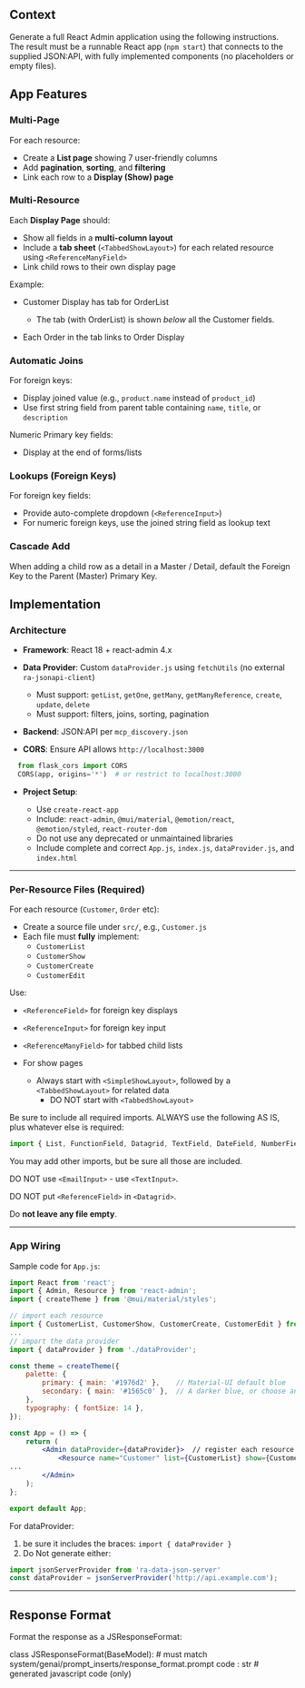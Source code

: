 ## Context

Generate a full React Admin application using the following instructions.  
The result must be a runnable React app (`npm start`) that connects to the supplied JSON:API, with fully implemented components (no placeholders or empty files).

## App Features

### Multi-Page

For each resource:

- Create a **List page** showing 7 user-friendly columns
- Add **pagination**, **sorting**, and **filtering**
- Link each row to a **Display (Show) page**

### Multi-Resource

Each **Display Page** should:

- Show all fields in a **multi-column layout**
- Include a **tab sheet** (`<TabbedShowLayout>`) for each related resource using `<ReferenceManyField>`
- Link child rows to their own display page

Example:  

- Customer Display has tab for OrderList 

  - The tab (with OrderList) is shown *below* all the Customer fields.
- Each Order in the tab links to Order Display

### Automatic Joins

For foreign keys:

- Display joined value (e.g., `product.name` instead of `product_id`)
- Use first string field from parent table containing `name`, `title`, or `description`

Numeric Primary key fields:

- Display at the end of forms/lists

### Lookups (Foreign Keys)

For foreign key fields:

- Provide auto-complete dropdown (`<ReferenceInput>`)
- For numeric foreign keys, use the joined string field as lookup text

### Cascade Add

When adding a child row as a detail in a Master / Detail,
default the Foreign Key to the Parent (Master) Primary Key.

## Implementation

### Architecture

- **Framework**: React 18 + react-admin 4.x
- **Data Provider**: Custom `dataProvider.js` using `fetchUtils` (no external `ra-jsonapi-client`)

  - Must support: `getList`, `getOne`, `getMany`, `getManyReference`, `create`, `update`, `delete`
  - Must support: filters, joins, sorting, pagination

- **Backend**: JSON:API per `mcp_discovery.json`
- **CORS**: Ensure API allows `http://localhost:3000`

```py
  from flask_cors import CORS  
  CORS(app, origins='*')  # or restrict to localhost:3000
```
- **Project Setup**:

  - Use `create-react-app`
  - Include: `react-admin`, `@mui/material`, `@emotion/react`, `@emotion/styled`, `react-router-dom`
  - Do not use any deprecated or unmaintained libraries
  - Include complete and correct `App.js`, `index.js`, `dataProvider.js`, and `index.html`

---

### Per-Resource Files (Required)

For each resource (`Customer`, `Order` etc):

* Create a source file under `src/`, e.g., `Customer.js`
* Each file must **fully** implement:
    * `CustomerList`
    * `CustomerShow`
    * `CustomerCreate`
    * `CustomerEdit`

Use:

- `<ReferenceField>` for foreign key displays
- `<ReferenceInput>` for foreign key input
- `<ReferenceManyField>` for tabbed child lists
- For show pages

  * Always start with `<SimpleShowLayout>`, followed by a `<TabbedShowLayout>` for related data
    * DO NOT start with `<TabbedShowLayout>`

Be sure to include all required imports.  ALWAYS use the following AS IS, plus whatever else is required:

```jsx
import { List, FunctionField, Datagrid, TextField, DateField, NumberField, ReferenceField, ReferenceManyField, Show, TabbedShowLayout, Tab, SimpleShowLayout, TextInput, NumberInput, DateTimeInput, ReferenceInput, SelectInput, Create, SimpleForm, Edit, Filter, Pagination, BooleanField, BooleanInput } from 'react-admin';
```
You may add other imports, but be sure all those are included.

DO NOT use `<EmailInput>` - use `<TextInput>`.

DO NOT put `<ReferenceField>` in `<Datagrid>`.

Do **not leave any file empty**.

---

### App Wiring

Sample code for `App.js`:


```jsx
import React from 'react';
import { Admin, Resource } from 'react-admin';
import { createTheme } from '@mui/material/styles';

// import each resource
import { CustomerList, CustomerShow, CustomerCreate, CustomerEdit } from './Customer';
...
// import the data provider
import { dataProvider } from './dataProvider';

const theme = createTheme({
    palette: {
        primary: { main: '#1976d2' },    // Material-UI default blue
        secondary: { main: '#1565c0' },  // A darker blue, or choose another color
    },
    typography: { fontSize: 14 },
});

const App = () => {
    return (
        <Admin dataProvider={dataProvider}>  // register each resource...
            <Resource name="Customer" list={CustomerList} show={CustomerShow} edit={CustomerEdit} create={CustomerCreate} />
...
        </Admin>
    );
};

export default App;
```

For dataProvider:

1. be sure it includes the braces: `import { dataProvider }`
2. Do Not generate either:

```jsx
import jsonServerProvider from 'ra-data-json-server'
const dataProvider = jsonServerProvider('http://api.example.com');
```

---

## Response Format

Format the response as a JSResponseFormat:

class JSResponseFormat(BaseModel):  # must match system/genai/prompt_inserts/response_format.prompt
    code : str # generated javascript code (only)
